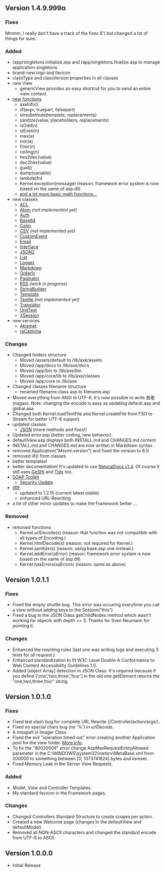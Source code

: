 ﻿Version 1.4.9.999α
------------------

### Fixes

Mmmm, I really don't have a track of the fixes 8'( but changed a lot of things 
for sure.

### Added

* /app/singletons.initialize.asp and /app/singletons.finalize.asp to manage application singletons.
* brand-new logo and favicon
* classType and classVersion properties in all classes
* new View
    - genericView provides an easy shortcut for you to send an entire view content.
* [new functions](/lib/axe/docs/files/lib/axe/base-asp.html)
    - axeInfo()
    - iif(expr, truepart, falsepart)
    - strsubstitute(template, replacements)
    - sanitize(value, placeholders, replacements)
    - isOdd(n)
    - isEven(n)
    - max(a)
    - min(a)
    - floor(n)
    - ceiling(n)
    - hex2dec(value)
    - dec2hex(value)
    - guid()
    - dump(variable)
    - lambda(fn)
    - Kernel.exception(message) (reason: framework error system is now based on the same of asp.dll)
    - [and a lot more basic math functions...](/lib/axe/docs/files/lib/axe/base-math-asp.html)
* new classes
    - [ACL](/lib/axe/docs/files/lib/axe/classes/Utilities/acl-asp.html)
    - [Atom](/lib/axe/docs/files/lib/axe/classes/Feeds/atom-asp.html) _(not implemented yet)_
    - [Auth](/lib/axe/docs/files/lib/axe/classes/Utilities/auth-asp.html)
    - [Base64](/lib/axe/docs/files/lib/axe/classes/Utilities/base64-asp.html)
    - [Color](/lib/axe/docs/files/lib/axe/classes/Utilities/color-asp.html)
    - [CSV](/lib/axe/docs/files/lib/axe/classes/Parsers/csv-asp.html) _(not implemented yet)_
    - [CustomEvent](/lib/axe/docs/files/lib/axe/classes/customevent-asp.html)
    - [Email](/lib/axe/docs/files/lib/axe/classes/Utilities/email-asp.html)
    - [Interface](/lib/axe/docs/files/lib/axe/classes/interface-asp.html)
    - [JSON2](/lib/axe/docs/files/lib/axe/classes/Parsers/json2-asp.html)
    - [List](/lib/axe/docs/files/lib/axe/classes/Utilities/list-asp.html)
    - [Logger](/lib/axe/docs/files/lib/axe/classes/Utilities/logger-asp.html)
    - [Markdown](/lib/axe/docs/files/lib/axe/classes/Parsers/markdown-asp.html)
    - [Orderly](/lib/axe/docs/files/lib/axe/classes/Parsers/orderly-asp.html)
    - [Paginator](/lib/axe/docs/files/lib/axe/classes/Utilities/paginator-asp.html)
    - [RSS](/lib/axe/docs/files/lib/axe/classes/Feeds/rss-asp.html) _(work in progress)_
    - [StringBuilder](/lib/axe/docs/files/lib/axe/classes/Utilities/stringbuilder-asp.html)
    - [Template](/lib/axe/docs/files/lib/axe/classes/Utilities/template-asp.html)
    - [Textile](/lib/axe/docs/files/lib/axe/classes/Parsers/textile-asp.html) _(not implemented yet)_
    - [Translator](/lib/axe/docs/files/lib/axe/classes/Utilities/translator-asp.html)
    - [UnitTest](/lib/axe/docs/files/lib/axe/classes/unittest-asp.html)
    - [XSession](/lib/axe/docs/files/lib/axe/classes/Utilities/xsession-asp.html)
* new services
    - [Akismet](/lib/axe/docs/files/lib/axe/classes/Services/akismet-asp.html)
    - [reCaptcha](/lib/axe/docs/files/lib/axe/classes/Services/recaptcha-asp.html)

### Changes

* Changed folders structure
    * Moved /assets/default to /lib/axe/assets
    * Moved /app/docs to /lib/axe/docs
    * Moved /app/bin to /lib/axe/bin
    * Moved /app/core/lib to /lib/axe/classes
    * Moved /app/core to /lib/axe
* Changed classes filename structure
    * renamed filename.class.asp to filename.asp
* Moved everything from ANSI to UTF-8. It's now possible to write 長尾 (nagao). _Note:_ changing the encode is easy as updating default.asp and global.asa
* Changed both Kernel.loadTextFile and Kernel.createFile from FSO to Stream for better UTF-8 support.
* updated classes
    - [JSON](/lib/axe/docs/files/lib/axe/classes/Parsers/json-asp.html) (more methods and fixes!)
* Updated error.asp (better coding, new behavior).
* defaultView.asp displays both INSTALL.md and CHANGES.md content
* INSTALL.md and CHANGES.md are now written in Markdown syntax.
* removed Application("Msxml.version") and fixed the version to 6.0.
* removed iif() from classes.
* better templates!
* better documentation! It's updated to use [NaturalDocs v1.4](http://www.naturaldocs.org/ "NaturalDocs"). Of course it still uses [GeSHi](http://qbnz.com/highlighter/ "GeSHi") and [Tidy](http://tidy.sourceforge.net/ "Tidy") too.
* [SOAP Toolkit](http://www.microsoft.com/downloads/details.aspx?familyid=c943c0dd-ceec-4088-9753-86f052ec8450&displaylang=en "SOAP Toolkit 3.0")
    - [Security Update](http://www.microsoft.com/DownLoads/details.aspx?FamilyID=23d18fd1-34be-4123-ba56-9be2d4be1b23&displaylang=en "SOAP Toolkit 3.0 Security Update")
* [IIRF](http://iirf.codeplex.com/ "Ionic's ISAPI Rewrite Filter")
    - updated to 1.2.15 (current latest stable)
    - enhanced URL-Rewriting
* a lot of other minor updates to make the Framework better ...

### Removed

* removed functions
    - Kernel.urlDecode(s) (reason: that function was not compatible with all types of Encoding.)
    - Kernel.htmlDecode(s) (reason: not required for Kernel.)
    - Kernel.sanitize(s) (reason: using base.asp one instead.)
    - Kernel.addError(sError) (reason: framework error system is now based on the same of asp.dll)
    - Kernel.hasErrors(saErrors) (reason: same as above)



Version 1.0.1.1
---------------

### Fixes

* Fixed the empty shuttle bug. This error was occuring everytime you call a view without adding keys to the Session("this")
* Fixed a bug in the JSON Class getChildNodes method which wasn't working for objects with depth >= 3. Thanks for Sven Neumann for pointing it.

### Changes

* Enhanced the rewriting rules (last one was writing logs and executing 3 tests for all request.).
* Enhanced standardization to fit W3C Level Double-A Conformance to Web Content Accessibility Guidelines 1.0.
* Added [object Array] detection in JSON Class. It's required because if you define ['one','two,three','four'] in the old one getElement returns the "one,two,three,four" string.



Version 1.0.1.0
---------------

### Fixes

* Fixed last slash bug for complete URL Rewrite (/Controller/action/args/).
* Fixed no special chars bug (no '%') in urlDecode.
* A misspell in Imager Class.
* Fixed the evil "operation timed out" error creating another Application pool for the view folder. [More info](http://support.microsoft.com/default.aspx?scid=kb;en-us;Q316451).
* To fix the "80020009" error change AspMaxRequestEntityAllowed parameter in the C:\WINDOWS\system32\inetsrv\MetaBase.xml from 200000 to something between [0, 1073741824] bytes and iisreset.
* Fixed Memory Leak in the Server View Requests.

### Added

* Model, View and Controller Templates.
* My standard favicon in the Framework pages.

### Changes

* Changed Controllers Standard Structure to create scopes per action.
* Created a new Welcome page (changes in the defaultView and defaultModel).
* Removed all NON-ASCII characters and changed the standard encode from UTF-8 to ASCII.



Version 1.0.0.0
---------------

* Initial Release
